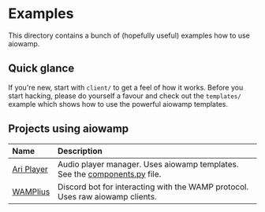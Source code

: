 # Examples

This directory contains a bunch of (hopefully useful) examples how to use aiowamp.

## Quick glance

If you're new, start with `client/` to get a feel of how it works.
Before you start hacking, please do yourself a favour and check out the
`templates/` example which shows how to use the powerful aiowamp templates.


## Projects using aiowamp

| Name                                                   | Description                                                                                                                                        |
|:-------------------------------------------------------|:---------------------------------------------------------------------------------------------------------------------------------------------------|
| [Ari Player](https://github.com/gieseladev/ari-player) | Audio player manager. Uses aiowamp templates. See the [components.py](https://github.com/gieseladev/ari-player/blob/master/ari/component.py) file. |
| [WAMPlius](https://github.com/gieseladev/wamplius-bot) | Discord bot for interacting with the WAMP protocol. Uses raw aiowamp clients.                                                                      |

